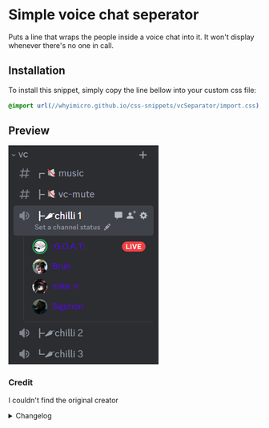 # Simple voice chat seperator
Puts a line that wraps the people inside a voice chat into it. It won't display whenever there's no one in call.
## Installation
To install this snippet, simply copy the line bellow into your custom css file:
```css
@import url(//whyimicro.github.io/css-snippets/vcSeparator/import.css);
```
## Preview
![image](https://raw.githubusercontent.com/WhyiMicro/css-snippets/main/_previews/vcSeparator.png)
### Credit
I couldn't find the original creator
<details>
<summary>Changelog</summary>

## 1.0.0

- Moved from old repo to new one

</details>
